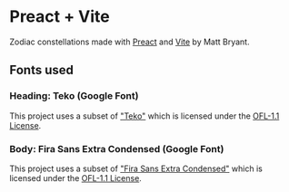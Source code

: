 # Preact + Vite

Zodiac constellations made with [Preact](https://preactjs.com/) and [Vite](https://vitejs.dev) by Matt Bryant.

## Fonts used

### Heading: Teko (Google Font)

This project uses a subset of ["Teko"](https://github.com/googlefonts/teko) which is licensed under the [OFL-1.1 License](https://openfontlicense.org/).

### Body: Fira Sans Extra Condensed (Google Font)

This project uses a subset of ["Fira Sans Extra Condensed"](https://github.com/mozilla/Fira) which is licensed under the [OFL-1.1 License](https://openfontlicense.org/).